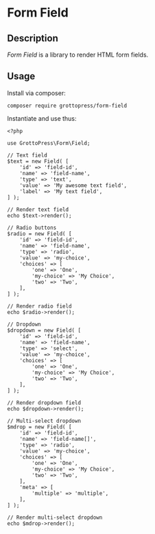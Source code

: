 # Form Field

## Description

*Form Field* is a library to render HTML form fields.

## Usage

Install via composer:

`composer require grottopress/form-field`

Instantiate and use thus:

    <?php

    use GrottoPress\Form\Field;

    // Text field
    $text = new Field( [
        'id' => 'field-id',
        'name' => 'field-name',
        'type' => 'text',
        'value' => 'My awesome text field',
        'label' => 'My text field',
    ] );

    // Render text field
    echo $text->render();

    // Radio buttons
    $radio = new Field( [
        'id' => 'field-id',
        'name' => 'field-name',
        'type' => 'radio',
        'value' => 'my-choice',
        'choices' => [
            'one' => 'One',
            'my-choice' => 'My Choice',
            'two' => 'Two',
        ],
    ] );

    // Render radio field
    echo $radio->render();

    // Dropdown
    $dropdown = new Field( [
        'id' => 'field-id',
        'name' => 'field-name',
        'type' => 'select',
        'value' => 'my-choice',
        'choices' => [
            'one' => 'One',
            'my-choice' => 'My Choice',
            'two' => 'Two',
        ],
    ] );

    // Render dropdown field
    echo $dropdown->render();

    // Multi-select dropdown
    $mdrop = new Field( [
        'id' => 'field-id',
        'name' => 'field-name[]',
        'type' => 'radio',
        'value' => 'my-choice',
        'choices' => [
            'one' => 'One',
            'my-choice' => 'My Choice',
            'two' => 'Two',
        ],
        'meta' => [
            'multiple' => 'multiple',
        ],
    ] );

    // Render multi-select dropdown
    echo $mdrop->render();

